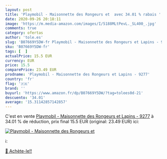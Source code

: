 ```yaml
---
layout: post
title: 'Playmobil - Maisonnette des Rongeurs et  avec 34.01 % rabais '
date: 2020-09-26 20:18:11
image: 'https://m.media-amazon.com/images/I/5188MLtPevL._SL400_.jpg'
comments: true
category: ofertas
author: 'tole.es'
slug: 'B07669Y5DW-fr Playmobil - Maisonnette des Rongeurs et Lapins - 9277'
sku: 'B07669Y5DW-fr'
tags: [  ]
actualPrice: 15.5 EUR
currency: EUR
price: 15.5
comparePrice: 23.49 EUR
prodname: 'Playmobil - Maisonnette des Rongeurs et Lapins - 9277'
country: 'fr'
flag: '🇫🇷'
brand: ''
buyurl: 'https://www.amazon.fr/dp/B07669Y5DW/?tag=tolees0d-21'
descuento: '34.01'
average: '15.31142857142857'
---
```


C'est en vente [Playmobil - Maisonnette des Rongeurs et Lapins - 9277](https://www.amazon.fr/dp/B07669Y5DW/?tag=tolees0d-21)  à  34.01 % de réduction, prix final  15.5 EUR (original: 23.49 EUR) ici:

[![Playmobil - Maisonnette des Rongeurs et ](https://m.media-amazon.com/images/I/5188MLtPevL._SL400_.jpg)](https://www.amazon.fr/dp/B07669Y5DW/?tag=tolees0d-21)

ℹ️:


[🛒 Achète-le!!](https://www.amazon.fr/dp/B07669Y5DW/?tag=tolees0d-21)
